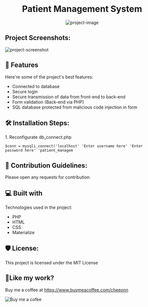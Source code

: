 <h1 id="title" align="center">Patient Management System</h1>

<p align="center"><img src="https://socialify.git.ci/LanCheeOnn/patient-management-system/image?description=1&amp;descriptionEditable=A%20patient%20management%20system%20built%20in%20HTML%2C%20PHP%2C%20CSS.&amp;font=Source%20Code%20Pro&amp;language=1&amp;name=1&amp;owner=1&amp;pattern=Charlie%20Brown&amp;theme=Dark" alt="project-image"></p>

<h2>Project Screenshots:</h2>

<img src="https://i.imgur.com/dVmMLUc.png" alt="project-screenshot">
  
<h2>🧐 Features</h2>

Here're some of the project's best features:

*   Connected to database
*   Secure login
*   Secure transmission of data from front-end to back-end
*   Form validation (Back-end via PHP)
*   SQL database protected from malicious code injection in form

<h2>🛠️ Installation Steps:</h2>

<p>1. Reconfigurate db_connect.php</p>

```
$conn = mysqli_connect('localhost' 'Enter username here' 'Enter password here' 'patient_managem
```

<h2>🍰 Contribution Guidelines:</h2>

Please open any requests for contribution.

  
  
<h2>💻 Built with</h2>

Technologies used in the project:

*   PHP
*   HTML
*   CSS
*   Materialize

<h2>🛡️ License:</h2>

This project is licensed under the MIT License

<h2>💖Like my work?</h2>

Buy me a coffee at https://www.buymeacoffee.com/cheeonn<p><img src="https://img.buymeacoffee.com/api/?url=aHR0cHM6Ly9pbWcuYnV5bWVhY29mZmVlLmNvbS9hcGkvP25hbWU9Y2hlZW9ubiZzaXplPTMwMCZiZy1pbWFnZT1ibWMmYmFja2dyb3VuZD1CRDVGRkY=&amp;creator=cheeonn&amp;is_creating=creating%20Software%20Codes&amp;design_code=1&amp;design_color=%23BD5FFF&amp;slug=cheeonn" alt="Buy me a cofee"><a href="https://www.buymeacoffee.com/cheeonn"></a></p>
